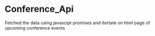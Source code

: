 # Conference_Api
Fetched the data using javascipt promises and itertate on html page of upcoming conference events
